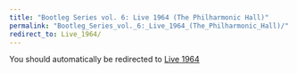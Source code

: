 ```yaml
---
title: "Bootleg Series vol. 6: Live 1964 (The Philharmonic Hall)"
permalink: "Bootleg_Series_vol._6:_Live_1964_(The_Philharmonic_Hall)/"
redirect_to: Live_1964/
---
```


You should automatically be redirected to [Live 1964](Live_1964/)
